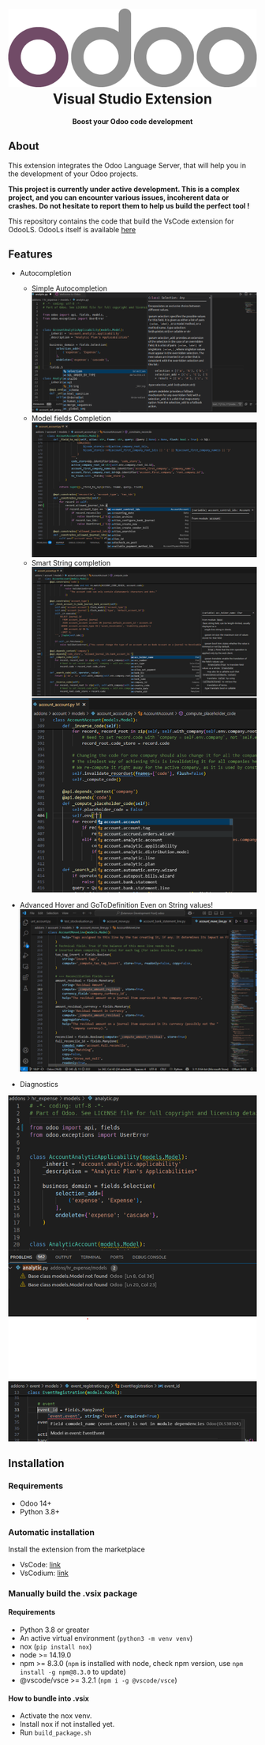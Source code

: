 <h1 align="center">
  <br>
  <a href="https://marketplace.visualstudio.com/items?itemName=Odoo.odoo">
  <img src="https://github.com/odoo/odoo-ls-vscode/blob/main/images/odoo_logo.png?raw=true"></a>
  <br>
  Visual Studio Extension
  <br>
</h1>

<h4 align="center">Boost your Odoo code development</h4>

## About

This extension integrates the Odoo Language Server, that will help you in the development of your Odoo projects.

**This project is currently under active development. This is a complex project, and you can encounter various issues, incoherent data or crashes. Do not hesitate to report them to help us build the perfect tool !**

This repository contains the code that build the VsCode extension for OdooLS. OdooLs itself is available [here](https://github.com/odoo/odoo-ls)

## Features

- Autocompletion
  - Simple Autocompletion
  ![Autocompletion picture](https://raw.githubusercontent.com/odoo/odoo-ls-vscode/main/images/autocomplete.png "Autocompletion")
  - Model fields Completion
  ![Autocompletion in a loop](https://raw.githubusercontent.com/odoo/odoo-ls-vscode/main/images/autocompletion2.png "Autocompletion 2")
  - Smart String completion
  ![Autocompletion in self.env](https://raw.githubusercontent.com/odoo/odoo-ls-vscode/main/images/autocompletion3.png "Autocompletion 3")
  ![Autocompletion in inverse kwarg](https://raw.githubusercontent.com/odoo/odoo-ls-vscode/main/images/autocompletion4.png "Autocompletion 4")

- Advanced Hover and GoToDefinition
  Even on String values!
  ![Advanced Hover and GoToDefinition](https://raw.githubusercontent.com/odoo/odoo-ls-vscode/main/images/advanced_hover_def.gif "Autocompletion 5")

- Diagnostics

![diagnostics picture](https://raw.githubusercontent.com/odoo/odoo-ls-vscode/main/images/diagnostics.png "Diagnostics")
![diagnostics picture 2](https://raw.githubusercontent.com/odoo/odoo-ls-vscode/main/images/diagnostics2.png "Diagnostics2")

## Installation

### Requirements

- Odoo 14+
- Python 3.8+

### Automatic installation

Install the extension from the marketplace
- VsCode: [link](https://marketplace.visualstudio.com/items?itemName=Odoo.odoo)
- VsCodium: [link](https://open-vsx.org/extension/Odoo/odoo)

### Manually build the .vsix package

#### Requirements

- Python 3.8 or greater
- An active virtual environment (`python3 -m venv venv`)
- nox (`pip install nox`)
- node >= 14.19.0
- npm >= 8.3.0 (`npm` is installed with node, check npm version, use `npm install -g npm@8.3.0` to update)
- @vscode/vsce >= 3.2.1 (`npm i -g @vscode/vsce`)

#### How to bundle into .vsix

- Activate the nox venv.
- Install nox if not installed yet.
- Run `build_package.sh
`
